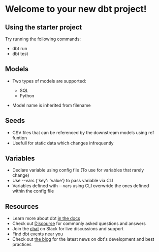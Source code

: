 # Welcome to your new dbt project!

## Using the starter project

Try running the following commands:

- dbt run
- dbt test

## Models

- Two types of models are supported:
  - SQL
  - Python

- Model name is inherited from filename

## Seeds

- CSV files that can be referenced by the downstream models using ref funtion
- Usefull for static data which changes infrequently

## Variables

- Declare variable using config file (To use for variables that rarely change)
- Use --vars {'key': 'value'} to pass variable via CLI
- Variables defined with --vars using CLI overwride the ones defined within the config file

## Resources

- Learn more about dbt [in the docs](https://docs.getdbt.com/docs/introduction)
- Check out [Discourse](https://discourse.getdbt.com/) for commonly asked questions and answers
- Join the [chat](https://community.getdbt.com/) on Slack for live discussions and support
- Find [dbt events](https://events.getdbt.com) near you
- Check out [the blog](https://blog.getdbt.com/) for the latest news on dbt's development and best practices
